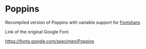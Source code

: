 # Poppins

Recompiled version of Poppins with variable support for [Fontshare](https://www.fontshare.com/).

Link of the original Google Font.

https://fonts.google.com/specimen/Poppins